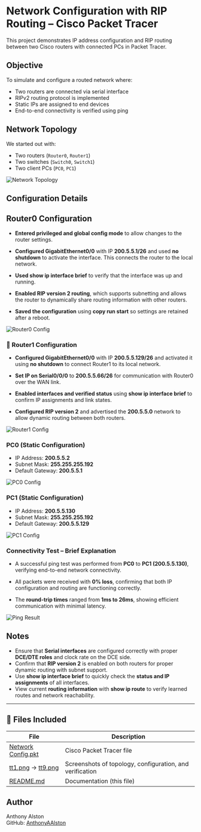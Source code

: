 # Network Configuration with RIP Routing – Cisco Packet Tracer

This project demonstrates IP address configuration and RIP routing between two Cisco routers with connected PCs in Packet Tracer.

## Objective

To simulate and configure a routed network where:
- Two routers are connected via serial interface
- RIPv2 routing protocol is implemented
- Static IPs are assigned to end devices
- End-to-end connectivity is verified using ping

## Network Topology
We started out with:
- Two routers (`Router0`, `Router1`)
- Two switches (`Switch0`, `Switch1`)
- Two client PCs (`PC0`, `PC1`)

![Network Topology](tt1.png)

## Configuration Details

## Router0 Configuration

- **Entered privileged and global config mode** to allow changes to the router settings.

- **Configured GigabitEthernet0/0** with IP **200.5.5.1/26** and used **no shutdown** to activate the interface. This connects the router to the local network.

- **Used show ip interface brief** to verify that the interface was up and running.

- **Enabled RIP version 2 routing**, which supports subnetting and allows the router to dynamically share routing information with other routers.

- **Saved the configuration** using **copy run start** so settings are retained after a reboot.

![Router0 Config](tt3.png)

### 🔧 Router1 Configuration 

- **Configured GigabitEthernet0/0** with IP **200.5.5.129/26** and activated it using **no shutdown** to connect Router1 to its local network.

- **Set IP on Serial0/0/0** to **200.5.5.66/26** for communication with Router0 over the WAN link.

- **Enabled interfaces and verified status** using **show ip interface brief** to confirm IP assignments and link states.

- **Configured RIP version 2** and advertised the **200.5.5.0** network to allow dynamic routing between both routers.


![Router1 Config](tt4.png)

### PC0 (Static Configuration)
- IP Address: **200.5.5.2**
- Subnet Mask: **255.255.255.192**
- Default Gateway: **200.5.5.1**

![PC0 Config](tt5.png)

### PC1 (Static Configuration)
- IP Address: **200.5.5.130**
- Subnet Mask: **255.255.255.192**
- Default Gateway: **200.5.5.129**

![PC1 Config](tt6.png)

### Connectivity Test – Brief Explanation

- A successful ping test was performed from **PC0** to **PC1 (200.5.5.130)**, verifying end-to-end network connectivity.

- All packets were received with **0% loss**, confirming that both IP configuration and routing are functioning correctly.

- The **round-trip times** ranged from **1ms to 26ms**, showing efficient communication with minimal latency.

![Ping Result](tt9.png)

## Notes

- Ensure that **Serial interfaces** are configured correctly with proper **DCE/DTE roles** and clock rate on the DCE side.
- Confirm that **RIP version 2** is enabled on both routers for proper dynamic routing with subnet support.
- Use **show ip interface brief** to quickly check the **status and IP assignments** of all interfaces.
- View current **routing information** with **show ip route** to verify learned routes and network reachability.

---

## 📁 Files Included

| File | Description |
|------|-------------|
| [Network Config.pkt](./Network%20Config.pkt) | Cisco Packet Tracer file |
| [tt1.png](./tt1.png) → [tt9.png](./tt9.png) | Screenshots of topology, configuration, and verification |
| [README.md](./README.md) | Documentation (this file) |

## Author

Anthony Alston  
GitHub: [AnthonyAAlston](https://github.com/AnthonyAAlston)
